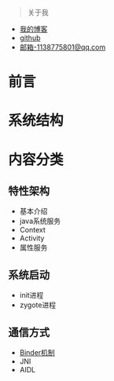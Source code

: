 >关于我
* [我的博客](http://blog.sina.com.cn/s/articlelist_3030983384_0_1.html)
* [github](https://github.com/hey-monster)
* 邮箱-1138775801@qq.com

前言
====
系统结构
====
内容分类
====
特性架构
----
* 基本介绍
* java系统服务
* Context
* Activity
* 属性服务

系统启动
----
* init进程
* zygote进程

通信方式
----
* [Binder机制](https://github.com/hey-monster/Android/blob/master/doc/%E9%80%9A%E4%BF%A1%E6%96%B9%E5%BC%8F/Binder%E6%9C%BA%E5%88%B6.md)
* JNI
* AIDL
